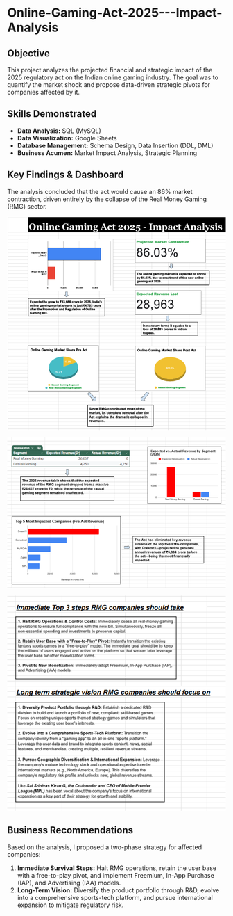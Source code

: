 # Online-Gaming-Act-2025---Impact-Analysis

## Objective
This project analyzes the projected financial and strategic impact of the 2025 regulatory act on the Indian online gaming industry. The goal was to quantify the market shock and propose data-driven strategic pivots for companies affected by it.

## Skills Demonstrated
- **Data Analysis:** SQL (MySQL)
- **Data Visualization:** Google Sheets
- **Database Management:** Schema Design, Data Insertion (DDL, DML)
- **Business Acumen:** Market Impact Analysis, Strategic Planning

## Key Findings & Dashboard

The analysis concluded that the act would cause an 86% market contraction, driven entirely by the collapse of the Real Money Gaming (RMG) sector. 

![Dashboard Screenshot](https://raw.githubusercontent.com/Sejwal007/Online-Gaming-Act-2025---Impact-Analysis/main/Project%20Resources/Dashboard-Screenshot-Part1.png)

![Dashboard Screenshot](https://raw.githubusercontent.com/Sejwal007/Online-Gaming-Act-2025---Impact-Analysis/main/Project%20Resources/Dashboard-Screenshot-Part2.png) 

![Dashboard Screenshot](https://raw.githubusercontent.com/Sejwal007/Online-Gaming-Act-2025---Impact-Analysis/main/Project%20Resources/Dashboard-Screenshot-Part3.png)

## Business Recommendations
Based on the analysis, I proposed a two-phase strategy for affected companies:
1.  **Immediate Survival Steps:** Halt RMG operations, retain the user base with a free-to-play pivot, and implement Freemium, In-App Purchase (IAP), and Advertising (IAA) models.
2.  **Long-Term Vision:** Diversify the product portfolio through R&D, evolve into a comprehensive sports-tech platform, and pursue international expansion to mitigate regulatory risk.
